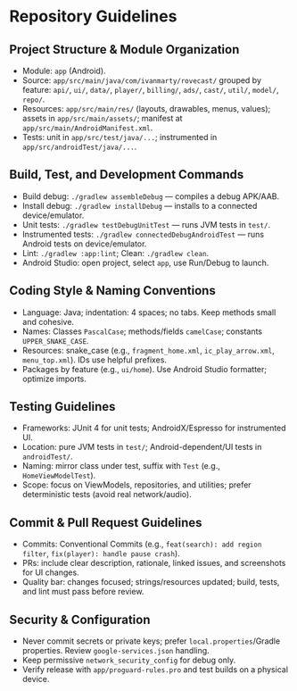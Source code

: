 # Repository Guidelines

## Project Structure & Module Organization
- Module: `app` (Android).
- Source: `app/src/main/java/com/ivanmarty/rovecast/` grouped by feature: `api/`, `ui/`, `data/`, `player/`, `billing/`, `ads/`, `cast/`, `util/`, `model/`, `repo/`.
- Resources: `app/src/main/res/` (layouts, drawables, menus, values); assets in `app/src/main/assets/`; manifest at `app/src/main/AndroidManifest.xml`.
- Tests: unit in `app/src/test/java/...`; instrumented in `app/src/androidTest/java/...`.

## Build, Test, and Development Commands
- Build debug: `./gradlew assembleDebug` — compiles a debug APK/AAB.
- Install debug: `./gradlew installDebug` — installs to a connected device/emulator.
- Unit tests: `./gradlew testDebugUnitTest` — runs JVM tests in `test/`.
- Instrumented tests: `./gradlew connectedDebugAndroidTest` — runs Android tests on device/emulator.
- Lint: `./gradlew :app:lint`; Clean: `./gradlew clean`.
- Android Studio: open project, select `app`, use Run/Debug to launch.

## Coding Style & Naming Conventions
- Language: Java; indentation: 4 spaces; no tabs. Keep methods small and cohesive.
- Names: Classes `PascalCase`; methods/fields `camelCase`; constants `UPPER_SNAKE_CASE`.
- Resources: snake_case (e.g., `fragment_home.xml`, `ic_play_arrow.xml`, `menu_top.xml`). IDs use helpful prefixes.
- Packages by feature (e.g., `ui/home`). Use Android Studio formatter; optimize imports.

## Testing Guidelines
- Frameworks: JUnit 4 for unit tests; AndroidX/Espresso for instrumented UI.
- Location: pure JVM tests in `test/`; Android-dependent/UI tests in `androidTest/`.
- Naming: mirror class under test, suffix with `Test` (e.g., `HomeViewModelTest`).
- Scope: focus on ViewModels, repositories, and utilities; prefer deterministic tests (avoid real network/audio).

## Commit & Pull Request Guidelines
- Commits: Conventional Commits (e.g., `feat(search): add region filter`, `fix(player): handle pause crash`).
- PRs: include clear description, rationale, linked issues, and screenshots for UI changes.
- Quality bar: changes focused; strings/resources updated; build, tests, and lint must pass before review.

## Security & Configuration
- Never commit secrets or private keys; prefer `local.properties`/Gradle properties. Review `google-services.json` handling.
- Keep permissive `network_security_config` for debug only.
- Verify release with `app/proguard-rules.pro` and test builds on a physical device.
